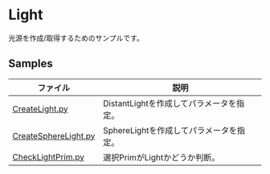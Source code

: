 # Light

光源を作成/取得するためのサンプルです。     
     
## Samples

|ファイル|説明|     
|---|---|     
|[CreateLight.py](./CreateLight.py)|DistantLightを作成してパラメータを指定。|    
|[CreateSphereLight.py](./CreateSphereLight.py)|SphereLightを作成してパラメータを指定。|    
|[CheckLightPrim.py](./CheckLightPrim.py)|選択PrimがLightかどうか判断。|    

